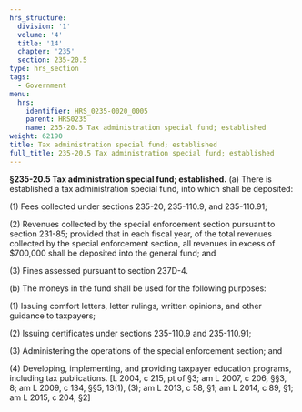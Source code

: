```yaml
---
hrs_structure:
  division: '1'
  volume: '4'
  title: '14'
  chapter: '235'
  section: 235-20.5
type: hrs_section
tags:
  - Government
menu:
  hrs:
    identifier: HRS_0235-0020_0005
    parent: HRS0235
    name: 235-20.5 Tax administration special fund; established
weight: 62190
title: Tax administration special fund; established
full_title: 235-20.5 Tax administration special fund; established
---
```

**§235-20.5 Tax administration special fund; established.** (a) There is established a tax administration special fund, into which shall be deposited:

(1) Fees collected under sections 235-20, 235-110.9, and 235-110.91;

(2) Revenues collected by the special enforcement section pursuant to section 231-85; provided that in each fiscal year, of the total revenues collected by the special enforcement section, all revenues in excess of $700,000 shall be deposited into the general fund; and

(3) Fines assessed pursuant to section 237D-4.

(b) The moneys in the fund shall be used for the following purposes:

(1) Issuing comfort letters, letter rulings, written opinions, and other guidance to taxpayers;

(2) Issuing certificates under sections 235-110.9 and 235-110.91;

(3) Administering the operations of the special enforcement section; and

(4) Developing, implementing, and providing taxpayer education programs, including tax publications. [L 2004, c 215, pt of §3; am L 2007, c 206, §§3, 8; am L 2009, c 134, §§5, 13(1), (3); am L 2013, c 58, §1; am L 2014, c 89, §1; am L 2015, c 204, §2]